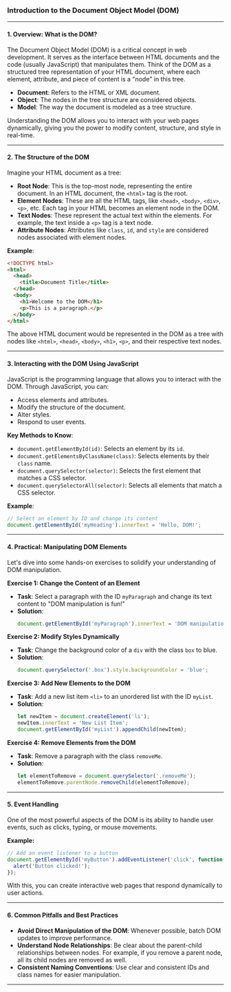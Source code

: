 ### Introduction to the Document Object Model (DOM)

---

#### **1. Overview: What is the DOM?**
The Document Object Model (DOM) is a critical concept in web development. It serves as the interface between HTML documents and the code (usually JavaScript) that manipulates them. Think of the DOM as a structured tree representation of your HTML document, where each element, attribute, and piece of content is a "node" in this tree.

- **Document**: Refers to the HTML or XML document.
- **Object**: The nodes in the tree structure are considered objects.
- **Model**: The way the document is modeled as a tree structure.

Understanding the DOM allows you to interact with your web pages dynamically, giving you the power to modify content, structure, and style in real-time.

---

#### **2. The Structure of the DOM**
Imagine your HTML document as a tree:
- **Root Node**: This is the top-most node, representing the entire document. In an HTML document, the `<html>` tag is the root.
- **Element Nodes**: These are all the HTML tags, like `<head>`, `<body>`, `<div>`, `<p>`, etc. Each tag in your HTML becomes an element node in the DOM.
- **Text Nodes**: These represent the actual text within the elements. For example, the text inside a `<p>` tag is a text node.
- **Attribute Nodes**: Attributes like `class`, `id`, and `style` are considered nodes associated with element nodes.

**Example**:
```html
<!DOCTYPE html>
<html>
  <head>
    <title>Document Title</title>
  </head>
  <body>
    <h1>Welcome to the DOM</h1>
    <p>This is a paragraph.</p>
  </body>
</html>
```
The above HTML document would be represented in the DOM as a tree with nodes like `<html>`, `<head>`, `<body>`, `<h1>`, `<p>`, and their respective text nodes.

---

#### **3. Interacting with the DOM Using JavaScript**
JavaScript is the programming language that allows you to interact with the DOM. Through JavaScript, you can:
- Access elements and attributes.
- Modify the structure of the document.
- Alter styles.
- Respond to user events.

**Key Methods to Know**:
- `document.getElementById(id)`: Selects an element by its `id`.
- `document.getElementsByClassName(class)`: Selects elements by their `class` name.
- `document.querySelector(selector)`: Selects the first element that matches a CSS selector.
- `document.querySelectorAll(selector)`: Selects all elements that match a CSS selector.

**Example**:
```javascript
// Select an element by ID and change its content
document.getElementById('myHeading').innerText = 'Hello, DOM!';
```

---

#### **4. Practical: Manipulating DOM Elements**
Let's dive into some hands-on exercises to solidify your understanding of DOM manipulation.

**Exercise 1: Change the Content of an Element**
- **Task**: Select a paragraph with the ID `myParagraph` and change its text content to "DOM manipulation is fun!"
- **Solution**:
  ```javascript
  document.getElementById('myParagraph').innerText = 'DOM manipulation is fun!';
  ```

**Exercise 2: Modify Styles Dynamically**
- **Task**: Change the background color of a `div` with the class `box` to blue.
- **Solution**:
  ```javascript
  document.querySelector('.box').style.backgroundColor = 'blue';
  ```

**Exercise 3: Add New Elements to the DOM**
- **Task**: Add a new list item `<li>` to an unordered list with the ID `myList`.
- **Solution**:
  ```javascript
  let newItem = document.createElement('li');
  newItem.innerText = 'New List Item';
  document.getElementById('myList').appendChild(newItem);
  ```

**Exercise 4: Remove Elements from the DOM**
- **Task**: Remove a paragraph with the class `removeMe`.
- **Solution**:
  ```javascript
  let elementToRemove = document.querySelector('.removeMe');
  elementToRemove.parentNode.removeChild(elementToRemove);
  ```

---

#### **5. Event Handling**
One of the most powerful aspects of the DOM is its ability to handle user events, such as clicks, typing, or mouse movements.

**Example:**
```javascript
// Add an event listener to a button
document.getElementById('myButton').addEventListener('click', function() {
  alert('Button clicked!');
});
```
With this, you can create interactive web pages that respond dynamically to user actions.

---

#### **6. Common Pitfalls and Best Practices**
- **Avoid Direct Manipulation of the DOM**: Whenever possible, batch DOM updates to improve performance.
- **Understand Node Relationships**: Be clear about the parent-child relationships between nodes. For example, if you remove a parent node, all its child nodes are removed as well.
- **Consistent Naming Conventions**: Use clear and consistent IDs and class names for easier manipulation.

---
